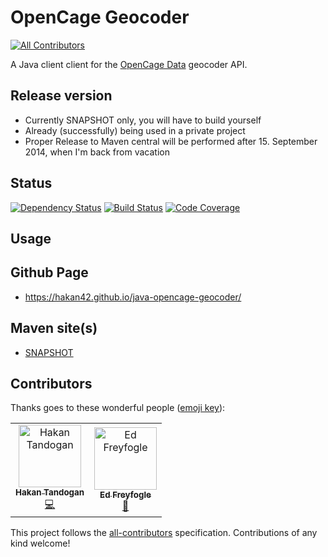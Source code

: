 # OpenCage Geocoder
[![All Contributors](https://img.shields.io/badge/all_contributors-2-orange.svg?style=flat-square)](#contributors)

A Java client client for the [OpenCage Data](https://opencagedata.com)
geocoder API.

## Release version

* Currently SNAPSHOT only, you will have to build yourself
* Already (successfully) being used in a private project
* Proper Release to Maven central will be performed after 15. September 2014, when I'm back from vacation

## Status
[![Dependency Status](https://www.versioneye.com/user/projects/53ca4d1f34ee291b5400002d/badge.png)](https://www.versioneye.com/user/projects/53ca4d1f34ee291b5400002d)
[![Build Status](https://travis-ci.org/hakan42/osm-tools.svg?branch=master)](https://travis-ci.org/hakan42/osm-tools)
[![Code Coverage](https://codecov.io/github/hakan42/java-opencage-geocoder/coverage.svg?branch=master)](https://codecov.io/github/hakan42/java-opencage-geocoder?branch=master)


## Usage


## Github Page
* https://hakan42.github.io/java-opencage-geocoder/

## Maven site(s)
* [SNAPSHOT](http://hakan42.github.io/java-opencage-geocoder/site/0.1.0-SNAPSHOT/)

## Contributors

Thanks goes to these wonderful people ([emoji key](https://allcontributors.org/docs/en/emoji-key)):

<!-- ALL-CONTRIBUTORS-LIST:START - Do not remove or modify this section -->
<!-- prettier-ignore -->
<table><tr><td align="center"><a href="https://blog.gurkensalat.com/"><img src="https://avatars2.githubusercontent.com/u/352641?v=4" width="100px;" alt="Hakan Tandogan"/><br /><sub><b>Hakan Tandogan</b></sub></a><br /><a href="https://github.com/hakan42/java-opencage-geocoder/commits?author=hakan42" title="Code">💻</a></td><td align="center"><a href="https://freyfogle.com"><img src="https://avatars1.githubusercontent.com/u/351074?v=4" width="100px;" alt="Ed Freyfogle"/><br /><sub><b>Ed Freyfogle</b></sub></a><br /><a href="https://github.com/hakan42/java-opencage-geocoder/commits?author=freyfogle" title="Documentation">📖</a></td></tr></table>

<!-- ALL-CONTRIBUTORS-LIST:END -->

This project follows the [all-contributors](https://github.com/all-contributors/all-contributors) specification. Contributions of any kind welcome!